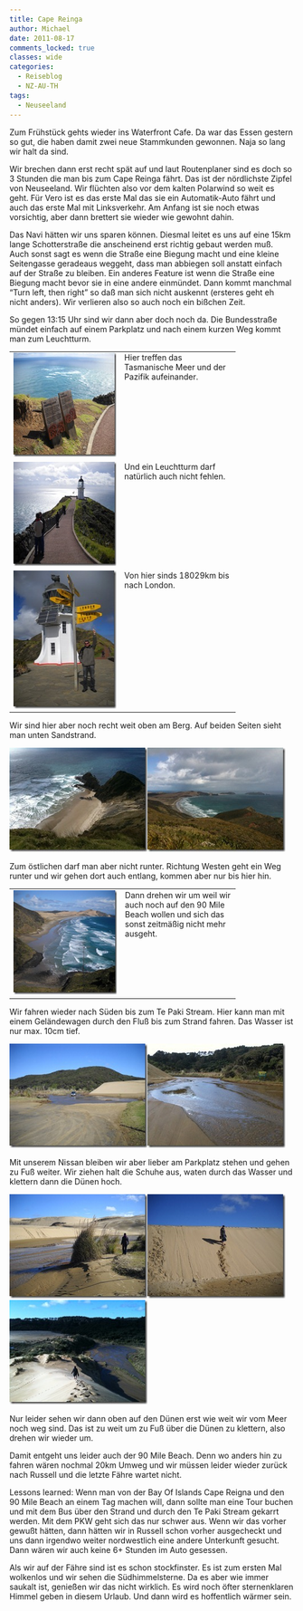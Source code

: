 ```yaml
---
title: Cape Reinga
author: Michael
date: 2011-08-17
comments_locked: true
classes: wide
categories:
  - Reiseblog
  - NZ-AU-TH
tags:
  - Neuseeland
---
```


<p>Zum Fr&uuml;hst&uuml;ck gehts wieder ins Waterfront Cafe. Da war das Essen gestern so gut, die haben damit zwei neue Stammkunden gewonnen. Naja so lang wir halt da sind.</p>
<p>Wir brechen dann erst recht sp&auml;t auf und laut Routenplaner sind es doch so 3 Stunden die man bis zum Cape Reinga f&auml;hrt. Das ist der n&ouml;rdlichste Zipfel von Neuseeland. Wir fl&uuml;chten also vor dem kalten Polarwind so weit es geht. F&uuml;r Vero ist es das erste Mal das sie ein Automatik-Auto f&auml;hrt und auch das erste Mal mit Linksverkehr. Am Anfang ist sie noch etwas vorsichtig, aber dann brettert sie wieder wie gewohnt dahin.</p>
<p>Das Navi h&auml;tten wir uns sparen k&ouml;nnen. Diesmal leitet es uns auf eine 15km lange Schotterstra&szlig;e die anscheinend erst richtig gebaut werden mu&szlig;. Auch sonst sagt es wenn die Stra&szlig;e eine Biegung macht und eine kleine Seitengasse geradeaus weggeht, dass man abbiegen soll anstatt einfach auf der Stra&szlig;e zu bleiben. Ein anderes Feature ist wenn die Stra&szlig;e eine Biegung macht bevor sie in eine andere einm&uuml;ndet. Dann kommt manchmal &ldquo;Turn left, then right&rdquo; so da&szlig; man sich nicht auskennt (ersteres geht eh nicht anders). Wir verlieren also so auch noch ein bi&szlig;chen Zeit.</p>
<p>So gegen 13:15 Uhr sind wir dann aber doch noch da. Die Bundesstra&szlig;e m&uuml;ndet einfach auf einem Parkplatz und nach einem kurzen Weg kommt man zum Leuchtturm.</p>
<table style="width: 400px;" border="0" cellspacing="0" cellpadding="2">
<tbody>
<tr>
<td valign="top" width="200"><a href="/assets/images/2011/08/DSCN0828.jpg"><img src="/assets/images/2011/08/DSCN0828_thumb.jpg" width="244" height="184" alt="DSCN0828" border="0" /></a></td>
<td valign="top" width="200">Hier treffen das Tasmanische Meer und der Pazifik aufeinander.</td>
</tr>
<tr>
<td valign="top" width="200"><a href="/assets/images/2011/08/DSCN0829.jpg"><img src="/assets/images/2011/08/DSCN0829_thumb.jpg" width="244" height="184" alt="DSCN0829" border="0" /></a></td>
<td valign="top" width="200">Und ein Leuchtturm darf nat&uuml;rlich auch nicht fehlen.</td>
</tr>
<tr>
<td valign="top" width="200"><a href="/assets/images/2011/08/DSCN0837.jpg"><img src="/assets/images/2011/08/DSCN0837_thumb.jpg" width="184" height="244" alt="DSCN0837" border="0" /></a></td>
<td valign="top" width="200">Von hier sinds 18029km bis nach London.</td>
</tr>
</tbody>
</table>
<p>Wir sind hier aber noch recht weit oben am Berg. Auf beiden Seiten sieht man unten Sandstrand.</p>
<p><a href="/assets/images/2011/08/IMG_0696.jpg"><img src="/assets/images/2011/08/IMG_0696_thumb.jpg" width="244" height="184" alt="IMG_0696" border="0" /></a><a href="/assets/images/2011/08/IMG_0694.jpg"><img src="/assets/images/2011/08/IMG_0694_thumb.jpg" width="244" height="184" alt="IMG_0694" border="0" /></a></p>
<p>Zum &ouml;stlichen darf man aber nicht runter. Richtung Westen geht ein Weg runter und wir gehen dort auch entlang, kommen aber nur bis hier hin.</p>
<table style="width: 400px;" border="0" cellspacing="0" cellpadding="2">
<tbody>
<tr>
<td valign="top" width="200"><a href="/assets/images/2011/08/DSCN0841.jpg"><img src="/assets/images/2011/08/DSCN0841_thumb.jpg" width="244" height="184" alt="DSCN0841" border="0" /></a></td>
<td valign="top" width="200">Dann drehen wir um weil wir auch noch auf den 90 Mile Beach wollen und sich das sonst zeitm&auml;&szlig;ig nicht mehr ausgeht.</td>
</tr>
</tbody>
</table>
<p>Wir fahren wieder nach S&uuml;den bis zum Te Paki Stream. Hier kann man mit einem Gel&auml;ndewagen durch den Flu&szlig; bis zum Strand fahren. Das Wasser ist nur max. 10cm tief.</p>
<p><a href="/assets/images/2011/08/DSCN0842.jpg"><img src="/assets/images/2011/08/DSCN0842_thumb.jpg" width="244" height="184" alt="DSCN0842" border="0" /></a><a href="/assets/images/2011/08/IMG_0699.jpg"><img src="/assets/images/2011/08/IMG_0699_thumb.jpg" width="244" height="184" alt="IMG_0699" border="0" /></a></p>
<p>Mit unserem Nissan bleiben wir aber lieber am Parkplatz stehen und gehen zu Fu&szlig; weiter. Wir ziehen halt die Schuhe aus, waten durch das Wasser und klettern dann die D&uuml;nen hoch.</p>
<p><a href="/assets/images/2011/08/DSCN0843.jpg"><img src="/assets/images/2011/08/DSCN0843_thumb.jpg" width="244" height="184" alt="DSCN0843" border="0" /></a><a href="/assets/images/2011/08/DSCN0844.jpg"><img src="/assets/images/2011/08/DSCN0844_thumb.jpg" width="244" height="184" alt="DSCN0844" border="0" /></a><a href="/assets/images/2011/08/IMG_0698.jpg"><img src="/assets/images/2011/08/IMG_0698_thumb.jpg" width="244" height="184" alt="IMG_0698" border="0" /></a></p>
<p>Nur leider sehen wir dann oben auf den D&uuml;nen erst wie weit wir vom Meer noch weg sind. Das ist zu weit um zu Fu&szlig; &uuml;ber die D&uuml;nen zu klettern, also drehen wir wieder um.</p>
<p>Damit entgeht uns leider auch der 90 Mile Beach. Denn wo anders hin zu fahren w&auml;ren nochmal 20km Umweg und wir m&uuml;ssen leider wieder zur&uuml;ck nach Russell und die letzte F&auml;hre wartet nicht.</p>
<p>Lessons learned: Wenn man von der Bay Of Islands Cape Reigna und den 90 Mile Beach an einem Tag machen will, dann sollte man eine Tour buchen und mit dem Bus &uuml;ber den Strand und durch den Te Paki Stream gekarrt werden. Mit dem PKW geht sich das nur schwer aus. Wenn wir das vorher gewu&szlig;t h&auml;tten, dann h&auml;tten wir in Russell schon vorher ausgecheckt und uns dann irgendwo weiter nordwestlich eine andere Unterkunft gesucht. Dann w&auml;ren wir auch keine 6+ Stunden im Auto gesessen.</p>
<p>Als wir auf der F&auml;hre sind ist es schon stockfinster. Es ist zum ersten Mal wolkenlos und wir sehen die S&uuml;dhimmelsterne. Da es aber wie immer saukalt ist, genie&szlig;en wir das nicht wirklich. Es wird noch &ouml;fter sternenklaren Himmel geben in diesem Urlaub. Und dann wird es hoffentlich w&auml;rmer sein.</p>
